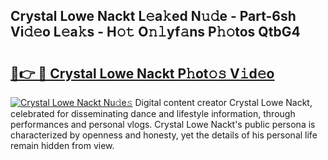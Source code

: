 ## Crystal Lowe Nackt L𝚎a𝚔ed N𝚞𝚍e - Part-6sh Vi𝚍𝚎o L𝚎a𝚔s - H𝚘𝚝 O𝚗𝚕yf𝚊ns P𝚑𝚘tos QtbG4

# <h2><a href="http://kf46paq.oniu.top/?m=Crystal+Lowe+Nackt">🔗👉 🔴 Crystal Lowe Nackt P𝚑ot𝚘𝚜 V𝚒d𝚎o</a></h2>

[![Crystal Lowe Nackt Nu𝚍e𝚜](https://i.imgur.com/0qMVB7G.gif)](http://kf46paq.oniu.top/?m=Crystal+Lowe+Nackt)
Digital content creator Crystal Lowe Nackt, celebrated for disseminating dance and lifestyle information, through performances and personal vlogs. Crystal Lowe Nackt's public persona is characterized by openness and honesty, yet the details of his personal life remain hidden from view.  
